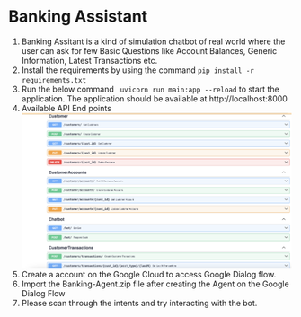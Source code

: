 # Banking Assistant
1. Banking Assitant is a kind of simulation chatbot of real world where the user can ask for few Basic Questions like Account Balances, Generic Information, Latest Transactions etc.
2. Install the requirements by using the command
   ` pip install -r requirements.txt `
3. Run the below command ` uvicorn run main:app --reload` to start the application. The application should be available at http://localhost:8000
4. Available API End points ![API End Points](API_End_Points.png)
5. Create a account on the Google Cloud to access Google Dialog flow. 
6. Import the Banking-Agent.zip file after creating the Agent on the Google Dialog Flow
7. Please scan through the intents and try interacting with the bot.